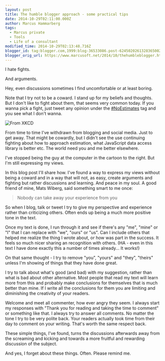 ```yaml
---
layout: post
title: The humble blogger approach - some practical tips
date: 2014-10-29T02:11:00.000Z
author: Marcus Hammarberg
tags:
  - Marcus private
  - Tools
  - Life of a consultant
modified_time: 2014-10-29T02:13:48.716Z
blogger_id: tag:blogger.com,1999:blog-36533086.post-6245020261328365002
blogger_orig_url: https://www.marcusoft.net/2014/10/thehumbleblogger.html
---
```


I hate fights.

And arguments.

Hey, even discussions sometimes I find uncomfortable or at least boring.

Note that I try not to be a coward. I stand up for my beliefs and thoughts. But I don't like to fight about them, that seems very common
today. If you wanna pick a fight, just tweet any opinion under the <a href="https://twitter.com/search?q=%23noestimates&amp;src=tyah" target="_blank">#NoEstimates</a> tag and you see what I don't wanna.

![From XKCD](http://imgs.xkcd.com/comics/duty_calls.png)

From time to time I've withdrawn from blogging and social media. Just to get away. That might be cowardly, but I didn't see the use continuing fighting about how to approach estimation, what JavaScript data access library is better etc. The world need you and me better elsewhere.

I've stopped being the guy at the computer in the cartoon to the right. But I'm still expressing my views.

In this blog post I'll share how. I've found a way to express my views without being a coward and in a way that will not, as easy, create arguments and fighting but rather discussions and learning. And peace in my soul. A good friend of mine, Mats Wiberg, said something smart to me once:

> Nobody can take away your experience from you

So when I blog, talk or tweet I try to give my perspective and experience rather than criticizing others. Often ends up being a much more positive tone in the text.

Once my text is done, I run through it and see if there's any "me", "mine" or "I" that I can replace with "we", "ours" or "us". Can I include others that helped me realize the thing I wrote about, or how was part in the success. It feels so much nicer sharing an recognition with others. (HA - even in this text I have done exactly this a number of times already... It works!)

On that same thought - I try to remove "you", "yours" and "they", "theirs" unless I'm showing of things that they have done great.

I try to talk about what's good (and bad) with my suggestion, rather than what is bad about other alternative. Most people that read my text will learn more from this and probably make conclusions for themselves that is much better than mine.
If I write all the conclusions for them you are limiting and diminishing
the creativity of your readers.

Welcome and meet all commenter, how ever angry they seem. I always start my responses with "Thank you for reading and taking the time to comment" or something like that. I always try to answer all comments. No matter the tone I try to be very polite back. Your readers actually took time from their day to comment on your writing. That's worth the same respect back.

These simple things, I've found, turns the discussions afterwards away from the screaming and kicking and towards a more fruitful and rewarding discussion of the subject.

And yes, I forget about these things. Often. Please remind me.
